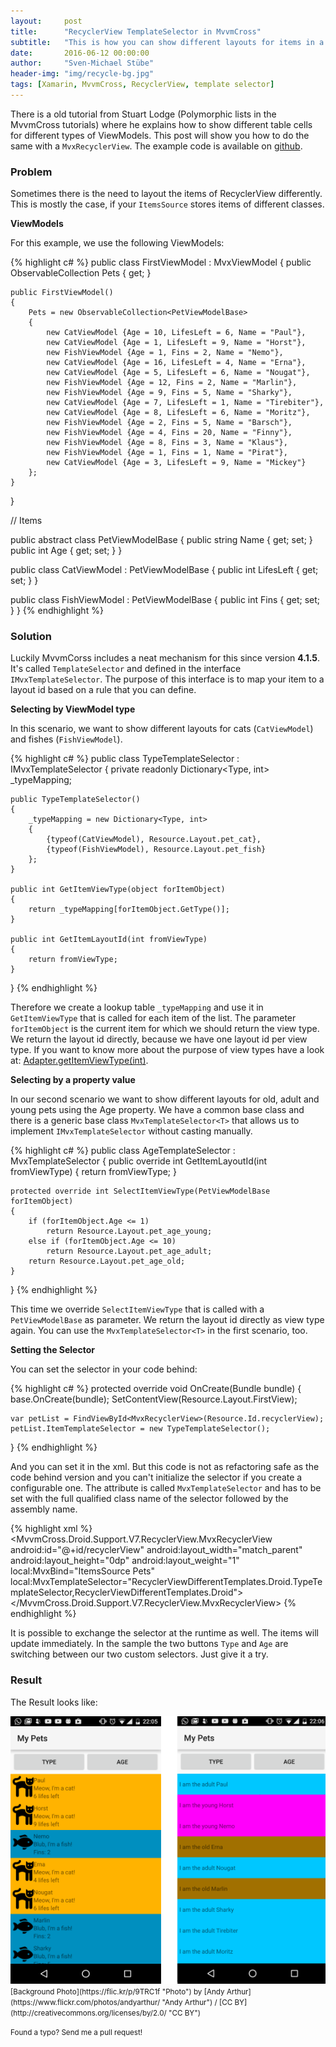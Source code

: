 ```yaml
---
layout:     post
title:      "RecyclerView TemplateSelector in MvvmCross"
subtitle:   "This is how you can show different layouts for items in a RecyclerView"
date:       2016-06-12 00:00:00
author:     "Sven-Michael Stübe"
header-img: "img/recycle-bg.jpg"
tags: [Xamarin, MvvmCross, RecyclerView, template selector]
---
```


There is a old tutorial from Stuart Lodge (Polymorphic lists in the MvvmCross tutorials) where he explains how to show different table cells for different types of ViewModels. This post will show you how to do the same with a `MvxRecyclerView`. The example code is available on <i class="fa fa-github"></i><a href="https://github.com/smstuebe/mvvmcross-examples/tree/master/RecyclerViewDifferentTemplates" target="_blank">github</a>. 

<h3>Problem</h3>

Sometimes there is the need to layout the items of RecyclerView differently. This is mostly the case, if your `ItemsSource` stores items of different classes.

**ViewModels**

For this example, we use the following ViewModels:

{% highlight c# %}
public class FirstViewModel : MvxViewModel
{
    public ObservableCollection<PetViewModelBase> Pets { get; }

    public FirstViewModel()
    {
        Pets = new ObservableCollection<PetViewModelBase>
        {
            new CatViewModel {Age = 10, LifesLeft = 6, Name = "Paul"},
            new CatViewModel {Age = 1, LifesLeft = 9, Name = "Horst"},
            new FishViewModel {Age = 1, Fins = 2, Name = "Nemo"},
            new CatViewModel {Age = 16, LifesLeft = 4, Name = "Erna"},
            new CatViewModel {Age = 5, LifesLeft = 6, Name = "Nougat"},
            new FishViewModel {Age = 12, Fins = 2, Name = "Marlin"},
            new FishViewModel {Age = 9, Fins = 5, Name = "Sharky"},
            new CatViewModel {Age = 7, LifesLeft = 1, Name = "Tirebiter"},
            new CatViewModel {Age = 8, LifesLeft = 6, Name = "Moritz"},
            new FishViewModel {Age = 2, Fins = 5, Name = "Barsch"},
            new FishViewModel {Age = 4, Fins = 20, Name = "Finny"},
            new FishViewModel {Age = 8, Fins = 3, Name = "Klaus"},
            new FishViewModel {Age = 1, Fins = 1, Name = "Pirat"},
            new CatViewModel {Age = 3, LifesLeft = 9, Name = "Mickey"}
        };
    }
}

// Items 

public abstract class PetViewModelBase
{
    public string Name { get; set; }
    public int Age { get; set; }
}

public class CatViewModel : PetViewModelBase
{
    public int LifesLeft { get; set; }
}

public class FishViewModel : PetViewModelBase
{
    public int Fins { get; set; }
}
{% endhighlight %}

<h3>Solution</h3>

Luckily MvvmCorss includes a neat mechanism for this since version **4.1.5**. It's called `TemplateSelector` and defined in the interface `IMvxTemplateSelector`. The purpose of this interface is to map your item to a layout id based on a rule that you can define. 

**Selecting by ViewModel type**

In this scenario, we want to show different layouts for cats (`CatViewModel`) and fishes (`FishViewModel`).

{% highlight c# %}
public class TypeTemplateSelector : IMvxTemplateSelector
{
    private readonly Dictionary<Type, int> _typeMapping;

    public TypeTemplateSelector()
    {
        _typeMapping = new Dictionary<Type, int>
        {
            {typeof(CatViewModel), Resource.Layout.pet_cat},
            {typeof(FishViewModel), Resource.Layout.pet_fish}
        };
    }

    public int GetItemViewType(object forItemObject)
    {
        return _typeMapping[forItemObject.GetType()];
    }

    public int GetItemLayoutId(int fromViewType)
    {
        return fromViewType;
    }
}
{% endhighlight %}

Therefore we create a lookup table `_typeMapping` and use it in `GetItemViewType` that is called for each item of the list. The parameter `forItemObject` is the current item for which we should return the view type. We return the layout id directly, because we have one layout id per view type. If you want to know more about the purpose of view types have a look at: <a href="https://developer.android.com/reference/android/widget/Adapter.html#getItemViewType(int)" target="_blank">Adapter.getItemViewType(int)</a>.

**Selecting by a property value**

In our second scenario we want to show different layouts for old, adult and young pets using the Age property. We have a common base class and there is a generic base class `MvxTemplateSelector<T>` that allows us to implement `IMvxTemplateSelector` without casting manually.

{% highlight c# %}
public class AgeTemplateSelector : MvxTemplateSelector<PetViewModelBase>
{
    public override int GetItemLayoutId(int fromViewType)
    {
        return fromViewType;
    }

    protected override int SelectItemViewType(PetViewModelBase forItemObject)
    {
        if (forItemObject.Age <= 1)
            return Resource.Layout.pet_age_young;
        else if (forItemObject.Age <= 10)
            return Resource.Layout.pet_age_adult;
        return Resource.Layout.pet_age_old;
    }
}
{% endhighlight %}

This time we override `SelectItemViewType` that is called with a `PetViewModelBase` as parameter. We return the layout id directly as view type again. You can use the `MvxTemplateSelector<T>` in the first scenario, too.

**Setting the Selector**

You can set the selector in your code behind:

{% highlight c# %}
protected override void OnCreate(Bundle bundle)
{
    base.OnCreate(bundle);
    SetContentView(Resource.Layout.FirstView);
    
    var petList = FindViewById<MvxRecyclerView>(Resource.Id.recyclerView);
    petList.ItemTemplateSelector = new TypeTemplateSelector();
}
{% endhighlight %}

And you can set it in the xml. But this code is not as refactoring safe as the code behind version and you can't initialize the selector if you create a configurable one. The attribute is called `MvxTemplateSelector` and has to be set with the full qualified class name of the selector followed by the assembly name.

{% highlight xml %}
<MvvmCross.Droid.Support.V7.RecyclerView.MvxRecyclerView
    android:id="@+id/recyclerView"
    android:layout_width="match_parent"
    android:layout_height="0dp"
    android:layout_weight="1"
    local:MvxBind="ItemsSource Pets"
    local:MvxTemplateSelector="RecyclerViewDifferentTemplates.Droid.TypeTemplateSelector,RecyclerViewDifferentTemplates.Droid">
</MvvmCross.Droid.Support.V7.RecyclerView.MvxRecyclerView>
{% endhighlight %}

It is possible to exchange the selector at the runtime as well. The items will update immediately. In the sample the two buttons `Type` and `Age` are switching between our two custom selectors. Just give it a try.

<h3>Result</h3>

The Result looks like:

<img src="/img/polyrecyclerresult.png" />

<br>
<small>[Background Photo](https://flic.kr/p/9TRC1f "Photo") by [Andy Arthur](https://www.flickr.com/photos/andyarthur/ "Andy Arthur") / [CC BY](http://creativecommons.org/licenses/by/2.0/ "CC BY")</small>
<br>

<small>Found a typo? Send me a pull request!</small>

